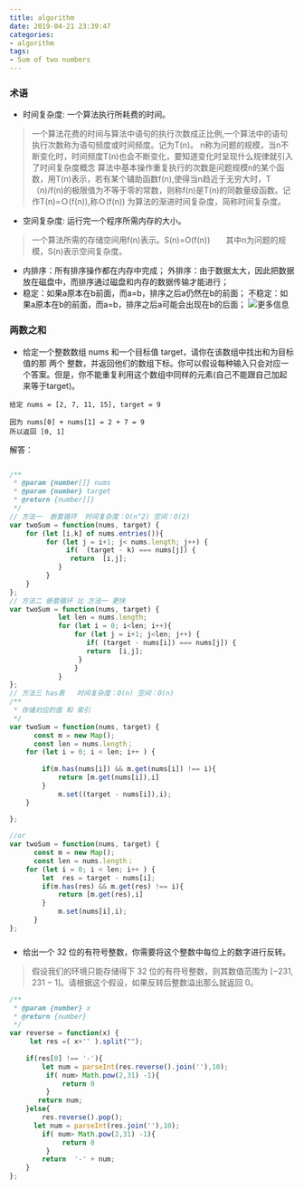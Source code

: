 ```yaml
---
title: algorithm
date: 2019-04-21 23:39:47
categories:
- algorithm
tags: 
- Sum of two numbers
---
```


### 术语
- 时间复杂度: 一个算法执行所耗费的时间。
> 一个算法花费的时间与算法中语句的执行次数成正比例,一个算法中的语句执行次数称为语句频度或时间频度。记为T(n)。
> n称为问题的规模，当n不断变化时，时间频度T(n)也会不断变化，要知道变化时呈现什么规律就引入了时间复杂度概念
> 算法中基本操作重复执行的次数是问题规模n的某个函数，用T(n)表示，若有某个辅助函数f(n),使得当n趋近于无穷大时，T（n)/f(n)的极限值为不等于零的常数，则称f(n)是T(n)的同数量级函数。记作T(n)=Ｏ(f(n)),称Ｏ(f(n)) 为算法的渐进时间复杂度，简称时间复杂度。
- 空间复杂度: 运行完一个程序所需内存的大小。
> 一个算法所需的存储空间用f(n)表示。S(n)=O(f(n))　　其中n为问题的规模，S(n)表示空间复杂度。
- 内排序：所有排序操作都在内存中完成； 外排序：由于数据太大，因此把数据放在磁盘中，而排序通过磁盘和内存的数据传输才能进行；
- 稳定：如果a原本在b前面，而a=b，排序之后a仍然在b的前面； 不稳定：如果a原本在b的前面，而a=b，排序之后a可能会出现在b的后面；
![更多信息](https://liuchuanliang.com/time-and-space-complexity/)
### 两数之和

- 给定一个整数数组 nums 和一个目标值 target，请你在该数组中找出和为目标值的那 两个 整数，并返回他们的数组下标。你可以假设每种输入只会对应一个答案。但是，你不能重复利用这个数组中同样的元素(自己不能跟自己加起来等于target)。

```
给定 nums = [2, 7, 11, 15], target = 9

因为 nums[0] + nums[1] = 2 + 7 = 9
所以返回 [0, 1]
```
解答：
``` javascript

/**
 * @param {number[]} nums
 * @param {number} target
 * @return {number[]}
 */
// 方法一  嵌套循环  时间复杂度：O(n^2) 空间：O(2)
var twoSum = function(nums, target) {
    for (let [i,k] of nums.entries()){
         for (let j = i+1; j< nums.length; j++) {
              if(  (target - k) === nums[j]) {
               return  [i,j];
            }
         }
    }
};
// 方法二 嵌套循环 比 方法一 更快 
var twoSum = function(nums, target) {
            let len = nums.length;
            for (let i = 0; i<len; i++){
                for (let j = i+1; j<len; j++) {
                   if( (target - nums[i]) === nums[j]) {
                   return  [i,j];
                 }
                }
            }
};
// 方法三 has表   时间复杂度：O(n) 空间：O(n)
/**
 * 存储对应的值 和 索引 
 */
var twoSum = function(nums, target) {
      const m = new Map();
      const len = nums.length；
    for (let i = 0; i < len; i++ ) {
        
        if(m.has(nums[i]) && m.get(nums[i]) !== i){
            return [m.get(nums[i]),i]
        }
            m.set((target - nums[i]),i); 
    }
      
};

//or
var twoSum = function(nums, target) {
      const m = new Map();
      const len = nums.length；
    for (let i = 0; i < len; i++ ) {
        let  res = target - nums[i];
        if(m.has(res) && m.get(res) !== i){
            return [m.get(res),i]
        }
            m.set(nums[i],i); 
      }
};
```
###
- 给出一个 32 位的有符号整数，你需要将这个整数中每位上的数字进行反转。
>假设我们的环境只能存储得下 32 位的有符号整数，则其数值范围为 [−231,  231 − 1]。请根据这个假设，如果反转后整数溢出那么就返回 0。

```javascript
/**
 * @param {number} x
 * @return {number}
 */
var reverse = function(x) {
     let res =( x+'' ).split("");
     
    if(res[0] !== '-'){
        let num = parseInt(res.reverse().join(''),10);
         if( num> Math.pow(2,31) -1){
             return 0
         }
       return num; 
    }else{
        res.reverse().pop();
      let num = parseInt(res.join(''),10);
        if( num> Math.pow(2,31) -1){
             return 0
         }
        return  '-' + num; 
    }
};
```